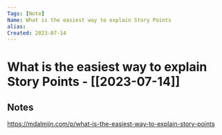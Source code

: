 ```yaml
---
Tags: [Note]
Name: What is the easiest way to explain Story Points
alias: 
Created: 2023-07-14
---
```

# What is the easiest way to explain Story Points - [[2023-07-14]]
## Notes
https://mdalmijn.com/p/what-is-the-easiest-way-to-explain-story-points

